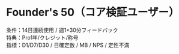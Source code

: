 # Founder's 50（コア検証ユーザー）

条件：14日連続使用 / 週1×30分フィードバック  
特典：Pro1年/クレジット/称号  
指標：D1/D7/D30 / 日確定数 / MB / NPS / 定性不満

